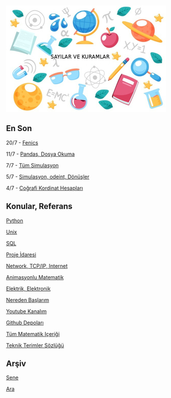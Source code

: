 
![](sk.jpg)

## En Son

20/7 - [Fenics](https://burakbayramli.github.io/dersblog/sk/2021/07/fenics-sonlu-ogeler-finite-elements.html)

11/7 - [Pandas, Dosya Okuma](https://burakbayramli.github.io/dersblog/sk/2016/08/pandas.html#read)

7/7 - [Tüm Simulasyon](https://burakbayramli.github.io/dersblog/phy/phy_008_sim_rigbod/katigovde_simulasyonu.html#full)

5/7 - [Simulasyon, odeint, Dönüşler](https://burakbayramli.github.io/dersblog/phy/phy_008_sim_rigbod/katigovde_simulasyonu.html)

4/7 - [Coğrafi Kordinat Hesapları](https://burakbayramli.github.io/dersblog/sk/2018/06/genel-gps-html5-javascript-python.html)

## Konular, Referans

[Python](2016/01/python-dil-ogrenimi.md)

[Unix](2020/07/unix.md)

[SQL](2012/03/sql.md)

[Proje İdaresi](2020/07/proje-idaresi.md)

[Network, TCP/IP, Internet](2000/10/network.md)

[Animasyonlu Matematik](https://www.youtube.com/channel/UCx64ou5qw0Q9LLkwE8xSNEg)

[Elektrik, Elektronik](2020/08/elektronik.md)

[Nereden Başlarım](2019/01/nereden.md)

[Youtube Kanalım](https://www.youtube.com/channel/UCMAUsgUq5ODy8kMnJlUBUdQ)

[Github Depoları](https://github.com/burakbayramli)

[Tüm Matematik Içeriği](https://burakbayramli.github.io/dersblog/)

[Teknik Terimler Sözlüğü](https://burakbayramli.github.io/dersblog/algs/dict/teknik_terimler_sozlugu.html)

## Arşiv

[Sene](year.md)

[Ara](ara.html)

